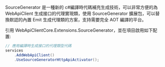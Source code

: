SourceGenerator 是一種新的 c#編譯時代碼補充生成技術，可以非常方便的為 WebApiClient 生成接口的代理實現類，使用 SourceGenerator 擴展包，可以替換默認的內置 Emit 生成代理類的方案，支持需要完全 AOT 編譯的平台。

引用 WebApiClientCore.Extensions.SourceGenerator，並在項目啟用如下配置:

```csharp
// 應用編譯時生成接口的代理類型代碼
services
    .AddWebApiClient()
    .UseSourceGeneratorHttpApiActivator();
```
